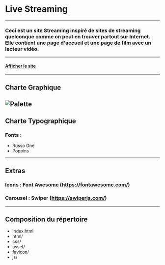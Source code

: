 # Live Streaming
---------------
### Ceci est un site Streaming inspiré de sites de streaming quelconque comme on peut en trouver partout sur Internet. Elle contient une page d'accueil et une page de film avec un lecteur vidéo.
---------------
#### [Afficher le site](https://lowkeyalways.github.io/Live_Streaming/)
---------------
## Charte Graphique
![Palette](asset/Palette.png)
---------------
## Charte Typographique
### Fonts :
- Russo One
- Poppins
---------------
## Extras
### Icons : Font Awesome (https://fontawesome.com/)
### Carousel : Swiper (https://swiperjs.com/)
---------------
## Composition du répertoire
* index.html
* html/
* css/
* asset/
* favicon/
* js/
